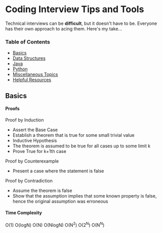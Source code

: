 # Coding Interview Tips and Tools
Technical interviews can be **difficult**, but it doesn't have to be. Everyone has their own approach to acing them. Here's my take...

### Table of Contents
*  [Basics](#basics)
*  [Data Structures](#data-structures)
*  [Java](#java)
*  [Python](#python)
*  [Miscellaneous Topics](#miscellaneous-topics)
*  [Helpful Resources](#helpful-resources)


## Basics

#### Proofs
Proof by Induction</br>
*  Assert the Base Case
  *  Establish a theorem that is true for some small trivial value
*  Inductive Hypothesis 
  *  The theorem is assumed to be true for all cases up to some limit k
*  Prove True for k+1th case

Proof by Counterexample</br>
* Present a case where the statement is false

Proof by Contradiction</br>
*  Assume the theorem is false
*  Show that the assumption implies that some known property is false, hence the original assumption was erroneous

#### Time Complexity

O(1)
O(logN)
O(N)
O(NlogN)
O(N<sup>2</sup>)
O(2<sup>N</sup>)
O(N<sup>N</sup>)



